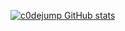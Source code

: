 [![c0dejump GitHub stats](https://github-readme-stats.vercel.app/api?username=c0dejump&theme=darcula&show_icons=true&count_private=false)](https://github-readme-stats.vercel.app/api?username=c0dejump&theme=darcula&show_icons=true&count_private=false)
